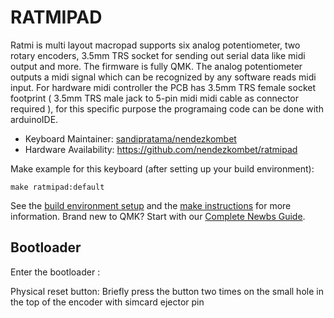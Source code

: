 # RATMIPAD

Ratmi is multi layout macropad supports six analog potentiometer, two rotary encoders, 3.5mm TRS socket for sending out serial data like midi output and more. The firmware is fully QMK. The analog potentiometer outputs a midi signal which can be recognized by any software reads midi input. For hardware midi controller the PCB has 3.5mm TRS female socket footprint ( 3.5mm TRS male jack to 5-pin midi midi cable as connector required ), for this specific purpose the programaing code can be done with arduinoIDE.

* Keyboard Maintainer: [sandipratama/nendezkombet](https://github.com/nendezkombet)
* Hardware Availability: https://github.com/nendezkombet/ratmipad

Make example for this keyboard (after setting up your build environment):

    make ratmipad:default

See the [build environment setup](https://docs.qmk.fm/#/getting_started_build_tools) and the [make instructions](https://docs.qmk.fm/#/getting_started_make_guide) for more information. Brand new to QMK? Start with our [Complete Newbs Guide](https://docs.qmk.fm/#/newbs).

## Bootloader

Enter the bootloader :

Physical reset button: Briefly press the button two times on the small hole in the top of the encoder with simcard ejector pin
